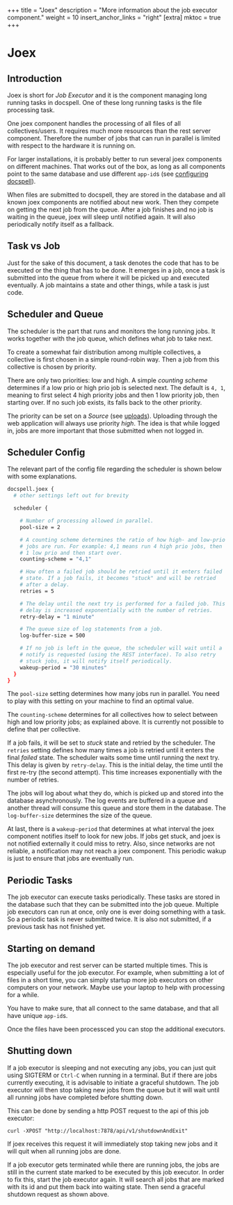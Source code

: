 +++
title = "Joex"
description = "More information about the job executor component."
weight = 10
insert_anchor_links = "right"
[extra]
mktoc = true
+++

# Joex
## Introduction

Joex is short for *Job Executor* and it is the component managing long
running tasks in docspell. One of these long running tasks is the file
processing task.

One joex component handles the processing of all files of all
collectives/users. It requires much more resources than the rest
server component. Therefore the number of jobs that can run in
parallel is limited with respect to the hardware it is running on.

For larger installations, it is probably better to run several joex
components on different machines. That works out of the box, as long
as all components point to the same database and use different
`app-id`s (see [configuring
docspell](@/docs/configure/main.md#app-id)).

When files are submitted to docspell, they are stored in the database
and all known joex components are notified about new work. Then they
compete on getting the next job from the queue. After a job finishes
and no job is waiting in the queue, joex will sleep until notified
again. It will also periodically notify itself as a fallback.

## Task vs Job

Just for the sake of this document, a task denotes the code that has
to be executed or the thing that has to be done. It emerges in a job,
once a task is submitted into the queue from where it will be picked
up and executed eventually. A job maintains a state and other things,
while a task is just code.


## Scheduler and Queue

The scheduler is the part that runs and monitors the long running
jobs. It works together with the job queue, which defines what job to
take next.

To create a somewhat fair distribution among multiple collectives, a
collective is first chosen in a simple round-robin way. Then a job
from this collective is chosen by priority.

There are only two priorities: low and high. A simple *counting
scheme* determines if a low prio or high prio job is selected
next. The default is `4, 1`, meaning to first select 4 high priority
jobs and then 1 low priority job, then starting over. If no such job
exists, its falls back to the other priority.

The priority can be set on a *Source* (see
[uploads](@/docs/webapp/uploading.md)). Uploading through the web
application will always use priority *high*. The idea is that while
logged in, jobs are more important that those submitted when not
logged in.


## Scheduler Config

The relevant part of the config file regarding the scheduler is shown
below with some explanations.

``` bash
docspell.joex {
  # other settings left out for brevity

  scheduler {

    # Number of processing allowed in parallel.
    pool-size = 2

    # A counting scheme determines the ratio of how high- and low-prio
    # jobs are run. For example: 4,1 means run 4 high prio jobs, then
    # 1 low prio and then start over.
    counting-scheme = "4,1"

    # How often a failed job should be retried until it enters failed
    # state. If a job fails, it becomes "stuck" and will be retried
    # after a delay.
    retries = 5

    # The delay until the next try is performed for a failed job. This
    # delay is increased exponentially with the number of retries.
    retry-delay = "1 minute"

    # The queue size of log statements from a job.
    log-buffer-size = 500

    # If no job is left in the queue, the scheduler will wait until a
    # notify is requested (using the REST interface). To also retry
    # stuck jobs, it will notify itself periodically.
    wakeup-period = "30 minutes"
  }
}
```

The `pool-size` setting determines how many jobs run in parallel. You
need to play with this setting on your machine to find an optimal
value.

The `counting-scheme` determines for all collectives how to select
between high and low priority jobs; as explained above. It is
currently not possible to define that per collective.

If a job fails, it will be set to *stuck* state and retried by the
scheduler. The `retries` setting defines how many times a job is
retried until it enters the final *failed* state. The scheduler waits
some time until running the next try. This delay is given by
`retry-delay`. This is the initial delay, the time until the first
re-try (the second attempt). This time increases exponentially with
the number of retries.

The jobs will log about what they do, which is picked up and stored
into the database asynchronously. The log events are buffered in a
queue and another thread will consume this queue and store them in the
database. The `log-buffer-size` determines the size of the queue.

At last, there is a `wakeup-period` that determines at what interval
the joex component notifies itself to look for new jobs. If jobs get
stuck, and joex is not notified externally it could miss to
retry. Also, since networks are not reliable, a notification may not
reach a joex component. This periodic wakup is just to ensure that
jobs are eventually run.


## Periodic Tasks

The job executor can execute tasks periodically. These tasks are
stored in the database such that they can be submitted into the job
queue. Multiple job executors can run at once, only one is ever doing
something with a task. So a periodic task is never submitted twice. It
is also not submitted, if a previous task has not finished yet.


## Starting on demand

The job executor and rest server can be started multiple times. This
is especially useful for the job executor. For example, when
submitting a lot of files in a short time, you can simply startup more
job executors on other computers on your network. Maybe use your
laptop to help with processing for a while.

You have to make sure, that all connect to the same database, and that
all have unique `app-id`s.

Once the files have been processced you can stop the additional
executors.


## Shutting down

If a job executor is sleeping and not executing any jobs, you can just
quit using SIGTERM or `Ctrl-C` when running in a terminal. But if
there are jobs currently executing, it is advisable to initiate a
graceful shutdown. The job executor will then stop taking new jobs
from the queue but it will wait until all running jobs have completed
before shutting down.

This can be done by sending a http POST request to the api of this job
executor:

```
curl -XPOST "http://localhost:7878/api/v1/shutdownAndExit"
```

If joex receives this request it will immediately stop taking new jobs
and it will quit when all running jobs are done.

If a job executor gets terminated while there are running jobs, the
jobs are still in the current state marked to be executed by this job
executor. In order to fix this, start the job executor again. It will
search all jobs that are marked with its id and put them back into
waiting state. Then send a graceful shutdown request as shown above.
